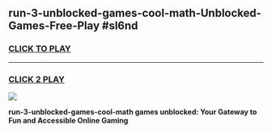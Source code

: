 
## run-3-unblocked-games-cool-math-Unblocked-Games-Free-Play #sl6nd
<h3>
<a href="https://us.freeplayer.one?title=run-3-unblocked-games-cool-math&ref=9M">CLICK TO PLAY</a></h3>
<hr>

<h3>
<a href="https://us.freeplayer.one?title=run-3-unblocked-games-cool-math&ref=9M">CLICK 2 PLAY</a>
  
</h3>

<a href="https://us.freeplayer.one?title=run-3-unblocked-games-cool-math&ref=9M"><img src="https://clearcache.store/games.png"></a>


**run-3-unblocked-games-cool-math games unblocked: Your Gateway to Fun and Accessible Online Gaming**
